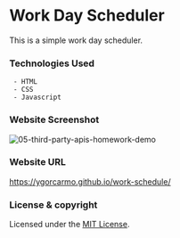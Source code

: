 # Work Day Scheduler

This is a simple work day scheduler.

### Technologies Used
     - HTML
     - CSS
     - Javascript

### Website Screenshot

![05-third-party-apis-homework-demo](https://user-images.githubusercontent.com/85853539/134474495-43a204d8-55de-4979-a640-1c7920948a97.gif)

### Website URL
https://ygorcarmo.github.io/work-schedule/

### License & copyright
Licensed under the [MIT License](LICENSE).
